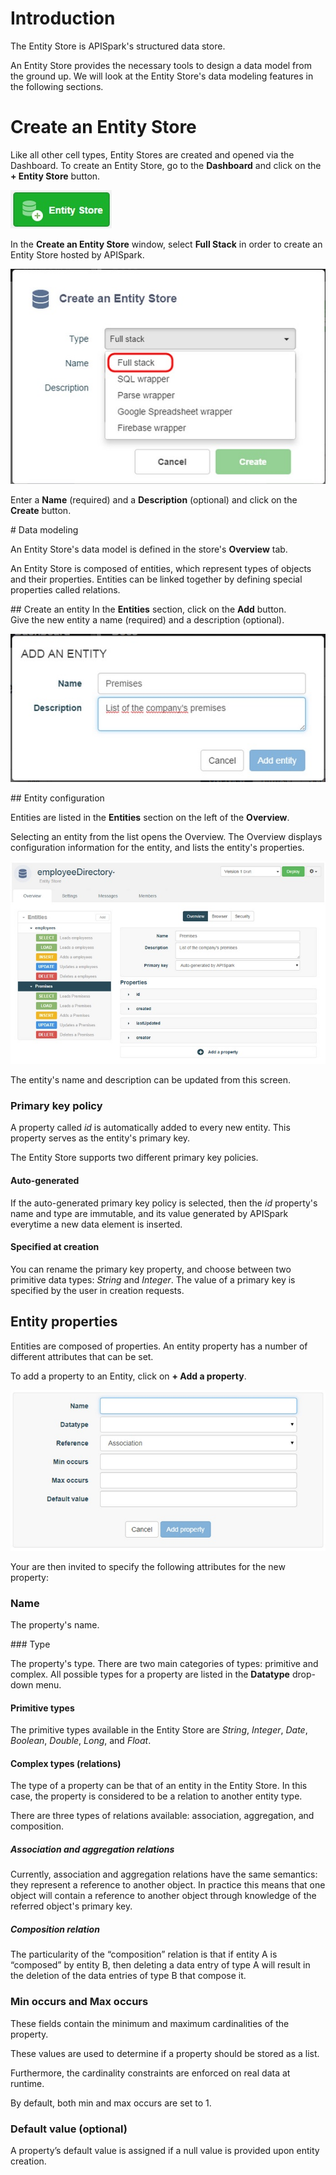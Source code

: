 # Introduction

The Entity Store is APISpark's structured data store.  

An Entity Store provides the necessary tools to design a data model from the ground up. We will look at the Entity Store's data modeling features in the following sections.


# Create an Entity Store

Like all other cell types, Entity Stores are created and opened via the Dashboard. To create an Entity Store, go to the **Dashboard** and click on the **+ Entity Store** button.

![+Entity Stores](images/01.jpg "+Entity Stores")

In the **Create an Entity Store** window, select **Full Stack** in order to create an Entity Store hosted by APISpark.

![Full Stack](images/02.jpg "Full Stack")

Enter a **Name** (required) and a **Description** (optional) and click on the **Create** button.

# Data modeling

An Entity Store's data model is defined in the store's **Overview** tab.

An Entity Store is composed of entities, which represent types of objects and their properties. Entities can be linked together by defining special properties called relations.


## Create an entity
In the **Entities** section, click on the **Add** button.  
Give the new entity a name (required) and a description (optional).

![Add Entity](images/03.jpg "Add Entity")

## Entity configuration

Entities are listed in the **Entities** section on the left of the **Overview**.

Selecting an entity from the list opens the Overview. The Overview displays configuration information for the entity, and lists the entity's properties.

![new Entity](images/04.jpg "new Entity")

The entity's name and description can be updated from this screen.

### Primary key policy

A property called *id* is automatically added to every new entity. This property serves as the entity's primary key.

The Entity Store supports two different primary key policies.

#### Auto-generated

If the auto-generated primary key policy is selected, then the *id* property's name and type are immutable, and its value generated by APISpark everytime a new data element is inserted.

#### Specified at creation

You can rename the primary key property, and choose between two primitive data types: *String* and *Integer*. The value of a primary key is specified by the user in creation requests.

## Entity properties

Entities are composed of properties. An entity property has a number of different attributes that can be set.

To add a property to an Entity, click on **+ Add a property**.

![Add property](images/05.jpg "Add property")

Your are then invited to specify the following attributes for the new property:

### Name

The property's name.

### Type

The property's type. There are two main categories of types: primitive and complex. All possible types for a property are listed in the **Datatype** drop-down menu.

#### Primitive types

The primitive types available in the Entity Store are *String*, *Integer*, *Date*, *Boolean*, *Double*, *Long*, and *Float*.

#### Complex types (relations)

The type of a property can be that of an entity in the Entity Store. In this case, the property is considered to be a relation to another entity type.

There are three types of relations available: association, aggregation, and composition.

##### Association and aggregation relations

Currently, association and aggregation relations have the same semantics: they represent a reference to another object. In practice this means that one object will contain a reference to another object through knowledge of the referred object's primary key.

##### Composition relation

The particularity of the “composition” relation is that if entity A is “composed” by entity B, then deleting a data entry of type A will result in the deletion of the data entries of type B that compose it.

### Min occurs and Max occurs

These fields contain the minimum and maximum cardinalities of the property.

These values are used to determine if a property should be stored as a list.

Furthermore, the cardinality constraints are enforced on real data at runtime.

By default, both min and max occurs are set to 1.

### Default value (optional)

A property’s default value is assigned if a null value is provided upon entity creation.
